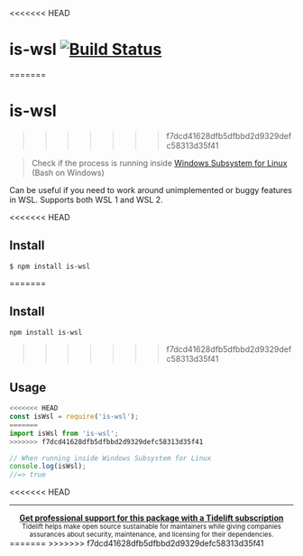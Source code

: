 <<<<<<< HEAD
# is-wsl [![Build Status](https://travis-ci.org/sindresorhus/is-wsl.svg?branch=master)](https://travis-ci.org/sindresorhus/is-wsl)
=======
# is-wsl
>>>>>>> f7dcd41628dfb5dfbbd2d9329defc58313d35f41

> Check if the process is running inside [Windows Subsystem for Linux](https://msdn.microsoft.com/commandline/wsl/about) (Bash on Windows)

Can be useful if you need to work around unimplemented or buggy features in WSL. Supports both WSL 1 and WSL 2.

<<<<<<< HEAD

## Install

```
$ npm install is-wsl
```

=======
## Install

```sh
npm install is-wsl
```
>>>>>>> f7dcd41628dfb5dfbbd2d9329defc58313d35f41

## Usage

```js
<<<<<<< HEAD
const isWsl = require('is-wsl');
=======
import isWsl from 'is-wsl';
>>>>>>> f7dcd41628dfb5dfbbd2d9329defc58313d35f41

// When running inside Windows Subsystem for Linux
console.log(isWsl);
//=> true
```
<<<<<<< HEAD


---

<div align="center">
	<b>
		<a href="https://tidelift.com/subscription/pkg/npm-is-wsl?utm_source=npm-is-wsl&utm_medium=referral&utm_campaign=readme">Get professional support for this package with a Tidelift subscription</a>
	</b>
	<br>
	<sub>
		Tidelift helps make open source sustainable for maintainers while giving companies<br>assurances about security, maintenance, and licensing for their dependencies.
	</sub>
</div>
=======
>>>>>>> f7dcd41628dfb5dfbbd2d9329defc58313d35f41
